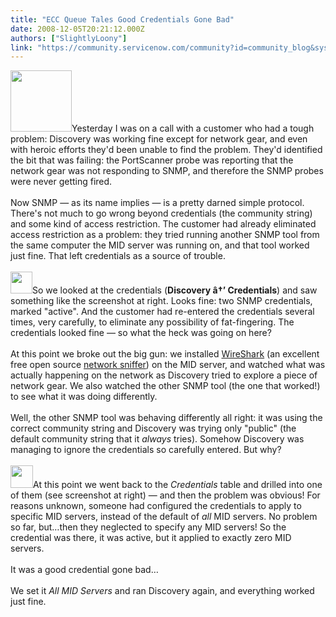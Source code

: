 ```yaml
---
title: "ECC Queue Tales Good Credentials Gone Bad"
date: 2008-12-05T20:21:12.000Z
authors: ["SlightlyLoony"]
link: "https://community.servicenow.com/community?id=community_blog&sys_id=8d9daa69dbd0dbc01dcaf3231f961962"
---
```

<p><img  alt="" class="jive-image" src="9432484adb98d3049c9ffb651f9619cd.iix" style="width: auto; height: 98px;" />Yesterday I was on a call with a customer who had a tough problem: Discovery was working fine except for network gear, and even with heroic efforts they'd been unable to find the problem. They'd identified the bit that was failing: the PortScanner probe was reporting that the network gear was not responding to SNMP, and therefore the SNMP probes were never getting fired. <br /><br />Now SNMP — as its name implies — is a pretty darned simple protocol. There's not much to go wrong beyond credentials (the community string) and some kind of access restriction.<!--break--> The customer had already eliminated access restriction as a problem: they tried running another SNMP tool from the same computer the MID server was running on, and that tool worked just fine. That left credentials as a source of trouble.<br /><br /><img  alt="" class="jive-image" src="84e0a08edb5057049c9ffb651f9619f1.iix" style="width: auto; height: 35px;" />So we looked at the credentials (<b>Discovery â†’ Credentials</b>) and saw something like the screenshot at right. Looks fine: two SNMP credentials, marked "active". And the customer had re-entered the credentials several times, very carefully, to eliminate any possibility of fat-fingering. The credentials looked fine — so what the heck was going on here?<br /><br />At this point we broke out the big gun: we installed <a title="w.wireshark.org/" href="http://www.wireshark.org/">WireShark</a> (an excellent free open source <a title="mpnetworking.about.com/od/networksecurityprivacy/g/bldef_sniffer.htm" href="http://compnetworking.about.com/od/networksecurityprivacy/g/bldef_sniffer.htm">network sniffer</a>) on the MID server, and watched what was actually happening on the network as Discovery tried to explore a piece of network gear. We also watched the other SNMP tool (the one that worked!) to see what it was doing differently.<br /><br />Well, the other SNMP tool was behaving differently all right: it was using the correct community string and Discovery was trying only "public" (the default community string that it <i>always</i> tries). Somehow Discovery was managing to ignore the credentials so carefully entered. But why? <br /><br /><img  alt="" class="jive-image" src="c3404442db941304b322f4621f9619ba.iix" style="width: auto; height: 36px;" />At this point we went back to the <i>Credentials</i> table and drilled into one of them (see screenshot at right) — and then the problem was obvious! For reasons unknown, someone had configured the credentials to apply to specific MID servers, instead of the default of <i>all</i> MID servers. No problem so far, but…then they neglected to specify any MID servers! So the credential was there, it was active, but it applied to exactly zero MID servers.<br /><br />It was a good credential gone bad…<br /><br />We set it <i>All MID Servers</i> and ran Discovery again, and everything worked just fine.</p>
